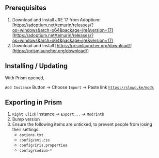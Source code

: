 ## Prerequisites

1. Download and Install JRE 17 from Adoptium: [https://adoptium.net/temurin/releases/?os=windows&arch=x64&package=jre&version=17](https://adoptium.net/temurin/releases/?os=windows&arch=x64&package=jre&version=17)
2. Download and Install [https://prismlauncher.org/download/](https://prismlauncher.org/download/)

## Installing / Updating

With Prism opened,

`Add Instance` Button → Choose `Import` → Paste link [`https://slowp.ke/mods`](https://slowp.ke/mods)

## Exporting in Prism

1. `Right Click` Instance → `Export...` → `Modrinth`
2. Bump version
3. Ensure the following items are unticked, to prevent people from losing their settings:
   - `options.txt`
   - `config/emi.css`
   - `config/iris.properties`
   - `config/sodium-*`
